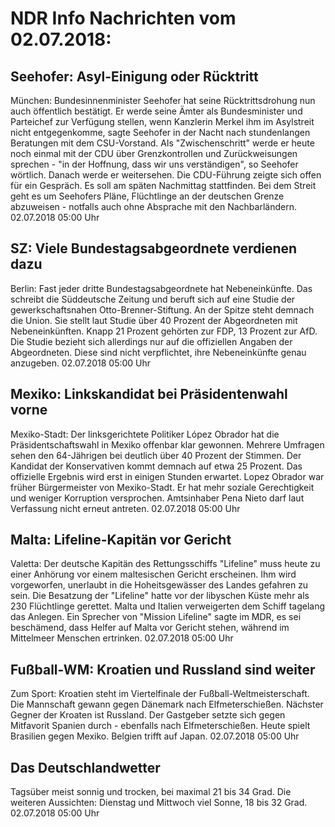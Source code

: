 # NDR Info Nachrichten vom 02.07.2018:


## Seehofer: Asyl-Einigung oder Rücktritt
München: Bundesinnenminister Seehofer hat seine Rücktrittsdrohung nun auch öffentlich bestätigt. Er werde seine Ämter als Bundesminister und Parteichef zur Verfügung stellen, wenn Kanzlerin Merkel ihm im Asylstreit nicht entgegenkomme, sagte Seehofer in der Nacht nach stundenlangen Beratungen mit dem CSU-Vorstand. Als "Zwischenschritt" werde er heute noch einmal mit der CDU über Grenzkontrollen und Zurückweisungen sprechen - "in der Hoffnung, dass wir uns verständigen", so Seehofer wörtlich. Danach werde er weitersehen. Die CDU-Führung zeigte sich offen für ein Gespräch. Es soll am späten Nachmittag stattfinden. Bei dem Streit geht es um Seehofers Pläne, Flüchtlinge an der deutschen Grenze abzuweisen - notfalls auch ohne Absprache mit den Nachbarländern. 02.07.2018 05:00 Uhr 

## SZ: Viele Bundestagsabgeordnete verdienen dazu
Berlin: Fast jeder dritte Bundestagsabgeordnete hat Nebeneinkünfte. Das schreibt die Süddeutsche Zeitung und beruft sich auf eine Studie der gewerkschaftsnahen Otto-Brenner-Stiftung. An der Spitze steht demnach die Union. Sie stellt laut Studie über 40 Prozent der Abgeordneten mit Nebeneinkünften. Knapp 21 Prozent gehörten zur FDP, 13 Prozent zur AfD. Die Studie bezieht sich allerdings nur auf die offiziellen Angaben der Abgeordneten. Diese sind nicht verpflichtet, ihre Nebeneinkünfte genau anzugeben. 02.07.2018 05:00 Uhr 

## Mexiko: Linkskandidat bei Präsidentenwahl vorne
Mexiko-Stadt: Der linksgerichtete Politiker López Obrador hat die Präsidentschaftswahl in Mexiko offenbar klar gewonnen. Mehrere Umfragen sehen den 64-Jährigen bei deutlich über 40 Prozent der Stimmen. Der Kandidat der Konservativen kommt demnach auf etwa 25 Prozent. Das offizielle Ergebnis wird erst in einigen Stunden erwartet. Lopez Obrador war früher Bürgermeister von Mexiko-Stadt. Er hat mehr soziale Gerechtigkeit und weniger Korruption versprochen. Amtsinhaber Pena Nieto darf laut Verfassung nicht erneut antreten. 02.07.2018 05:00 Uhr 

## Malta: Lifeline-Kapitän vor Gericht
Valetta: Der deutsche Kapitän des Rettungsschiffs "Lifeline" muss heute zu einer Anhörung vor einem maltesischen Gericht erscheinen. Ihm wird vorgeworfen, unerlaubt in die Hoheitsgewässer des Landes gefahren zu sein. Die Besatzung der "Lifeline" hatte vor der libyschen Küste mehr als 230 Flüchtlinge gerettet. Malta und Italien verweigerten dem Schiff tagelang das Anlegen. Ein Sprecher von "Mission Lifeline" sagte im MDR, es sei beschämend, dass Helfer auf Malta vor Gericht stehen, während im Mittelmeer Menschen ertrinken. 02.07.2018 05:00 Uhr 

## Fußball-WM: Kroatien und Russland sind weiter
Zum Sport:	Kroatien steht im Viertelfinale der Fußball-Weltmeisterschaft. Die Mannschaft gewann gegen Dänemark nach Elfmeterschießen. Nächster Gegner der Kroaten ist Russland. Der Gastgeber setzte sich gegen Mitfavorit Spanien durch - ebenfalls nach Elfmeterschießen. Heute spielt Brasilien gegen Mexiko. Belgien trifft auf Japan. 02.07.2018 05:00 Uhr 

## Das Deutschlandwetter
Tagsüber meist sonnig und trocken, bei maximal 21 bis 34 Grad. Die weiteren Aussichten:
Dienstag und Mittwoch viel Sonne, 18 bis 32 Grad. 02.07.2018 05:00 Uhr 
